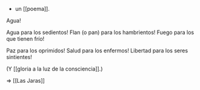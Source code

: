 - un [[poema]].

Agua!

Agua para los sedientos!
Flan (o pan) para los hambrientos!
Fuego para los que tienen frío!

Paz para los oprimidos!
Salud para los enfermos!
Libertad para los seres sintientes!

(Y [[gloria a la luz de la consciencia]].)

=> [[Las Jaras]]
